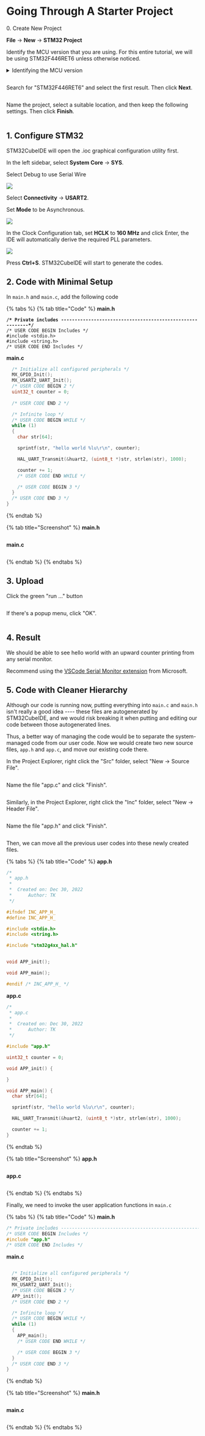# Going Through A Starter Project

0\. Create New Project

**File** -> **New** -> **STM32 Project**

Identify the MCU version that you are using. For this entire tutorial, we will be using STM32F446RET6 unless otherwise noticed.

<details>

<summary>Identifying the MCU version</summary>



</details>

<figure><img src="../../.gitbook/assets/image (15) (1).png" alt=""><figcaption></figcaption></figure>

Search for "STM32F446RET6" and select the first result. Then click **Next**.

<figure><img src="../../.gitbook/assets/image (22) (1) (2).png" alt=""><figcaption></figcaption></figure>

Name the project, select a suitable location, and then keep the following settings. Then click **Finish**.

<figure><img src="../../.gitbook/assets/image (14) (1) (2) (1).png" alt=""><figcaption></figcaption></figure>

## 1. Configure STM32

STM32CubeIDE will open the .ioc graphical configuration utility first.

In the left sidebar, select **System Core** -> **SYS**.

Select Debug to use Serial Wire

![](<../../.gitbook/assets/image (113).png>)

Select **Connectivity** -> **USART2**.

Set **Mode** to be Asynchronous.

![](<../../.gitbook/assets/image (26) (1).png>)

In the Clock Configuration tab, set **HCLK** to **160 MHz** and click Enter, the IDE will automatically derive the required PLL parameters.

![](<../../.gitbook/assets/image (76).png>)

Press **Ctrl+S**. STM32CubeIDE will start to generate the codes.

## 2. Code with Minimal Setup

In `main.h` and `main.c`, add the following code

{% tabs %}
{% tab title="Code" %}
**main.h**

<pre class="language-c"><code class="lang-c"><strong>/* Private includes ----------------------------------------------------------*/
</strong>/* USER CODE BEGIN Includes */
#include &#x3C;stdio.h>
#include &#x3C;string.h>
/* USER CODE END Includes */
</code></pre>



**main.c**

```c
  /* Initialize all configured peripherals */
  MX_GPIO_Init();
  MX_USART2_UART_Init();
  /* USER CODE BEGIN 2 */
  uint32_t counter = 0;
  
  /* USER CODE END 2 */

  /* Infinite loop */
  /* USER CODE BEGIN WHILE */
  while (1)
  {
    char str[64];

    sprintf(str, "hello world %lu\r\n", counter);

    HAL_UART_Transmit(&huart2, (uint8_t *)str, strlen(str), 1000);

    counter += 1;
    /* USER CODE END WHILE */

    /* USER CODE BEGIN 3 */
  }
  /* USER CODE END 3 */
}

```
{% endtab %}

{% tab title="Screenshot" %}
**main.h**

<figure><img src="../../.gitbook/assets/image (1) (3) (2).png" alt=""><figcaption></figcaption></figure>

**main.c**

<figure><img src="../../.gitbook/assets/image (7) (3) (1).png" alt=""><figcaption></figcaption></figure>
{% endtab %}
{% endtabs %}

## 3. Upload

Click the green "run ..." button

<figure><img src="../../.gitbook/assets/image (18) (3).png" alt=""><figcaption></figcaption></figure>

If there's a popup menu, click "OK".

<figure><img src="../../.gitbook/assets/image (19) (2).png" alt=""><figcaption></figcaption></figure>

## 4. Result

We should be able to see hello world with an upward counter printing from any serial monitor.

Recommend using the [VSCode Serial Monitor extension](https://marketplace.visualstudio.com/items?itemName=ms-vscode.vscode-serial-monitor) from Microsoft.

## 5. Code with Cleaner Hierarchy

Although our code is running now, putting everything into `main.c` and `main.h` isn't really a good idea ---- these files are autogenerated by STM32CubeIDE, and we would risk breaking it when putting and editing our code between those autogenerated lines.

Thus, a better way of managing the code would be to separate the system-managed code from our user code. Now we would create two new source files, `app.h` and `app.c`, and move our existing code there.

In the Project Explorer, right click the "Src" folder, select "New -> Source File".

<figure><img src="../../.gitbook/assets/image (21).png" alt=""><figcaption></figcaption></figure>

Name the file "app.c" and click "Finish".

<figure><img src="../../.gitbook/assets/image (16) (2) (1).png" alt=""><figcaption></figcaption></figure>

Similarly, in the Project Explorer, right click the "Inc" folder, select "New -> Header File".

<figure><img src="../../.gitbook/assets/image (1) (3) (3).png" alt=""><figcaption></figcaption></figure>

Name the file "app.h" and click "Finish".

<figure><img src="../../.gitbook/assets/image (4) (5).png" alt=""><figcaption></figcaption></figure>

Then, we can move all the previous user codes into these newly created files.

{% tabs %}
{% tab title="Code" %}
**app.h**

```c
/*
 * app.h
 *
 *  Created on: Dec 30, 2022
 *      Author: TK
 */

#ifndef INC_APP_H_
#define INC_APP_H_

#include <stdio.h>
#include <string.h>

#include "stm32g4xx_hal.h"


void APP_init();

void APP_main();

#endif /* INC_APP_H_ */

```

**app.c**

```c
/*
 * app.c
 *
 *  Created on: Dec 30, 2022
 *      Author: TK
 */

#include "app.h"

uint32_t counter = 0;

void APP_init() {

}

void APP_main() {
  char str[64];

  sprintf(str, "hello world %lu\r\n", counter);

  HAL_UART_Transmit(&huart2, (uint8_t *)str, strlen(str), 1000);

  counter += 1;
}

```
{% endtab %}

{% tab title="Screenshot" %}
**app.h**

<figure><img src="../../.gitbook/assets/image (149).png" alt=""><figcaption></figcaption></figure>

**app.c**

<figure><img src="../../.gitbook/assets/image (135).png" alt=""><figcaption></figcaption></figure>
{% endtab %}
{% endtabs %}

Finally, we need to invoke the user application functions in `main.c`

{% tabs %}
{% tab title="Code" %}
**main.h**

```c
/* Private includes ----------------------------------------------------------*/
/* USER CODE BEGIN Includes */
#include "app.h"
/* USER CODE END Includes */

```

**main.c**

```c

  /* Initialize all configured peripherals */
  MX_GPIO_Init();
  MX_USART2_UART_Init();
  /* USER CODE BEGIN 2 */
  APP_init();
  /* USER CODE END 2 */

  /* Infinite loop */
  /* USER CODE BEGIN WHILE */
  while (1)
  {
    APP_main();
    /* USER CODE END WHILE */

    /* USER CODE BEGIN 3 */
  }
  /* USER CODE END 3 */
}

```
{% endtab %}

{% tab title="Screenshot" %}
**main.h**

<figure><img src="../../.gitbook/assets/image (151).png" alt=""><figcaption></figcaption></figure>

**main.c**

<figure><img src="../../.gitbook/assets/image (6) (2).png" alt=""><figcaption></figcaption></figure>
{% endtab %}
{% endtabs %}
